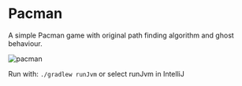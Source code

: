 # Pacman

A simple Pacman game with original path finding algorithm and ghost behaviour.

![pacman](https://user-images.githubusercontent.com/94146136/229313772-a66d1b64-34f1-467f-84eb-d7efc57863d7.png)

Run with: `./gradlew runJvm` or select runJvm in IntelliJ
